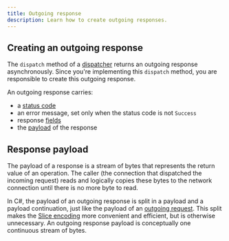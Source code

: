 ```yaml
---
title: Outgoing response
description: Learn how to create outgoing responses.
---
```


## Creating an outgoing response

The `dispatch` method of a [dispatcher](dispatch-pipeline#the-dispatcher-abstraction) returns an outgoing response
asynchronously. Since you're implementing this `dispatch` method, you are responsible to create this outgoing response.

An outgoing response carries:

- a [status code](../invocation/incoming-response#status-code)
- an error message, set only when the status code is not `Success`
- response [fields](../invocation/incoming-response#response-fields)
- the [payload](#response-payload) of the response

## Response payload

The payload of a response is a stream of bytes that represents the return value of an operation. The caller (the
connection that dispatched the incoming request) reads and logically copies these bytes to the network connection until
there is no more byte to read.

In C#, the payload of an outgoing response is split in a payload and a payload continuation, just like the payload
of an [outgoing request](../invocation/outgoing-request). This split makes the [Slice encoding][slice-encoding] more
convenient and efficient, but is otherwise unnecessary. An outgoing response payload is conceptually one continuous
stream of bytes.

[slice-encoding]: ../../slice/encoding